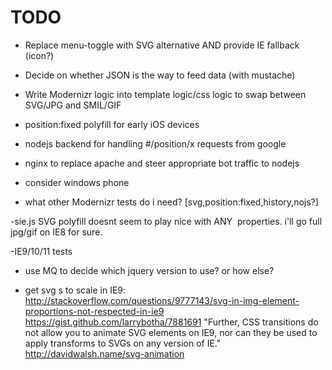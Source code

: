 TODO
=====

- Replace menu-toggle with SVG alternative AND provide IE fallback (icon?)

- Decide on whether JSON is the way to feed data (with mustache)

- Write Modernizr logic into template logic/css logic to swap between SVG/JPG and SMIL/GIF

- position:fixed polyfill for early iOS devices



- nodejs backend for handling #/position/x requests from google

- nginx to replace apache and steer appropriate bot traffic to nodejs

- consider windows phone

- what other Modernizr tests do i need? [svg,position:fixed,history,nojs?]

-sie.js SVG polyfill doesnt seem to play nice with ANY <IMG> properties. i'll go full jpg/gif on IE8 for sure.

-IE9/10/11 tests

- use MQ to decide which jquery version to use? or how else?

- get svg <img>s to scale in IE9: http://stackoverflow.com/questions/9777143/svg-in-img-element-proportions-not-respected-in-ie9
	https://gist.github.com/larrybotha/7881691
	"Further, CSS transitions do not allow you to animate SVG elements on IE9, nor can they be used to apply transforms to SVGs on any version of IE."
	http://davidwalsh.name/svg-animation

